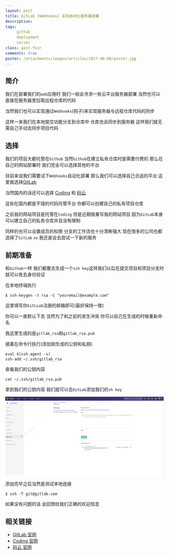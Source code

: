 ```yaml
---
layout: post
title: GitLab [Webhooks] 实现自动化服务器部署
description: 
tags:
     github
     deployment
     server
class: post-four
comments: true
poster: /attachments/images/articles/2017-08-08/poster.jpg
---
```


## 简介

我们在部署我们的`web`应用时 我们一般会寻求一些云平台服务器部署 当然也可以直接在服务器里拉取远程仓库的代码

当然我们也可以实现通过`Webhooks`(钩子)来实现服务器与远程仓库代码的同步

这样一来我们在本地提交功能分支到仓库中  仓库也会同步到服务器  这样我们就无需自己手动去同步项目代码

## 选择
我们的项目大都托管在`Github`  当然`Github`在建立私有仓库时是需要付费的 那么在自己的网站部署时 我们完全可以选择其他的平台

目前来说我们需要试下`Webhooks`自动化部署  那么我们可以选择自己合适的平台 这里我选择[GitLab](https://gitlab.com/)

当然国内的话还可以选择 [Coding](https://coding.net)  和  [码云](http://git.oschina.net)

这些在国内都是不错的代码托管平台 你都可以创建自己的私有项目仓库

之前我的网站项目是托管在`Coding`  但是近期我重写我的网站项目  因为`GitLab`本身可以建立自己的私有仓库并且没有限制

同样的也可以设置成员的权限 分支的工作流也十分清晰强大 现在很多的公司也都选择了`GitLab` `so` 我还是会去尝试一下新的服务

## 前期准备
和`Github`一样  我们都要去生成一个`ssh key`这样我们以后在提交项目和项目分支时就可以免去身份验证

在本地终端执行
```shell
$ ssh-keygen -t rsa -C "youremail@example.com"
```
这里填写你`GitLLab`注册的邮箱即可(最好保持一致)

你可以一直默认下去 当然为了和之前的发生冲突 你可以自己在生成的时候重新命名

我这里生成的是`gitlab_rsa`和`gitlab_rsa.pub`

接着在命令行执行(添加刚生成的公钥和私钥)
```shell
eval $(ssh-agent -s)
ssh-add ~/.ssh/gitlab_rsa
```
查看我们的公钥内容
```shell
cat ~/.ssh/gitlab_rsa.pub
```
拿到我们的公钥内容 我们就可以去`GitLab`添加我们的`sh key`

![1](/attachments/images/articles/2017-08-08/1.png)

添加完毕之后当然是测试本地连接
```shell
$ ssh -T git@gitlab.com
```
如果没有问题的话 会回馈给我们正确的欢迎信息



## 相关链接
- [GitLab 官网](https://gitlab.com/)
- [Coding 官网](https://coding.net)
- [码云 官网](http://git.oschina.net)


